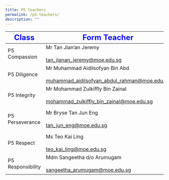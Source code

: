 ```yaml
---
title: P5 Teachers
permalink: /p5-teachers/
description: ""
---
```

|     <strong style="color: blue; font-size: 24px;">Class</strong>|<strong style="color: blue; font-size: 24px;">Form Teacher</strong>|<strong style="color: blue; font-size: 24px;">Co-Form Teacher</strong>|
|--------------------|--------------------------------------------------------------------------------------|------------------------------------------------------------------|
| P5 Compassion      | Mr Tan Jian’an Jeremy<br><br>tan_jianan_jeremy@moe.edu.sg                            | Mdm Chia-Tjen Sak Tju Cindy<br><br>chia-_tjen_sak_tju@moe.edu.sg |
| P5 Diligence       | Mr Muhammad Aidilsofyan Bin Abd <br><br>muhammad_aidilsofyan_abdul_rahman@moe.edu.sg | Mr Ramanan Ramadoss<br><br>ramanan_ramadoss@moe.edu.sg           |
| P5 Integrity       | Mr Mohammad Zulkiffly Bin Zainal<br><br>mohammad_zulkiffly_bin_zainal@moe.edu.sg     | Mdm Claire Tan<br><br>claire_tan_e_peng@moe.edu.sg               |
| P5 Perseverance    | Mr Bryse Tan Jun Eng<br><br>tan_jun_eng@moe.edu.sg                                   | Mr Mohamad Sani Bin Mohd Hafid<br><br>mohamed_sani@moe.edu.sg    |
| P5 Respect         | Ms Teo Kai Ling<br><br>teo_kai_ling@moe.edu.sg                                       | Mrs Goh-Wei Ling<br><br>wong_wei_ling_a@moe.edu.sg               |
| P5 Responsibility  | Mdm Sangeetha d/o Arumugam<br><br>sangeetha_arumugam@moe.edu.sg                      | Mdm Guo Ling Lan<br><br>guo_linglan@moe.edu.sg                   |